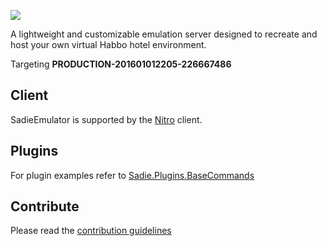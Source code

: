 ![](https://i.imgur.com/4XNDVHB.png)

A lightweight and customizable emulation server designed to recreate and host your own virtual Habbo hotel environment. 

Targeting **PRODUCTION-201601012205-226667486**

## Client
SadieEmulator is supported by the [Nitro](https://github.com/billsonnn/nitro-react) client.

## Plugins
For plugin examples refer to [Sadie.Plugins.BaseCommands](https://github.com/project-sadie/Sadie.Plugins.BaseCommands)

## Contribute
Please read the [contribution guidelines](contributing.md)